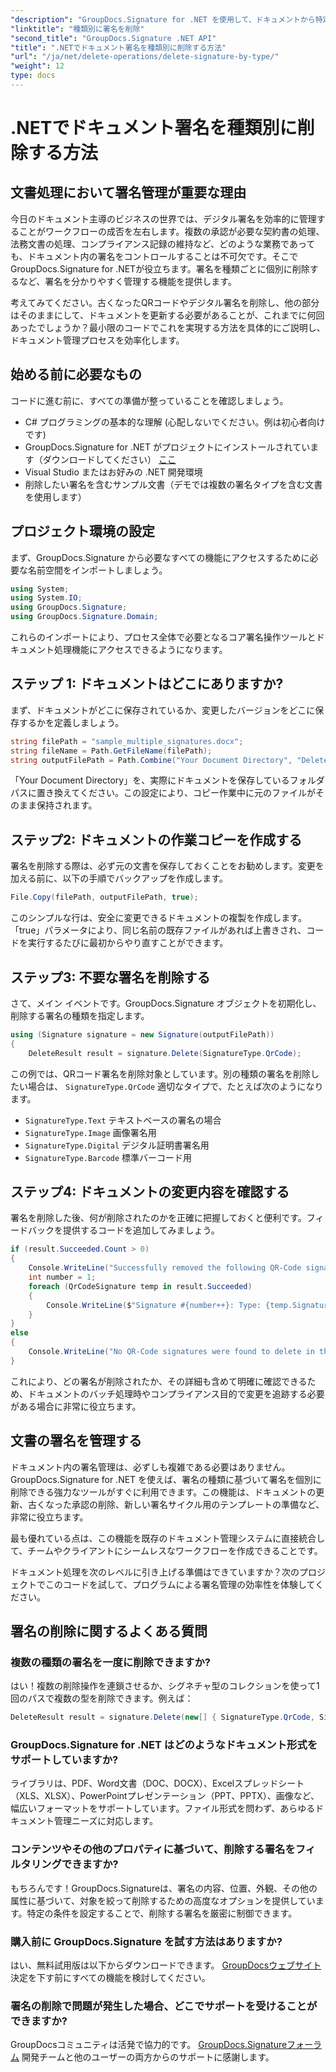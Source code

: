 ```yaml
---
"description": "GroupDocs.Signature for .NET を使用して、ドキュメントから特定の署名タイプを簡単に削除する方法を学びましょう。わずか数分で署名管理をマスターできます。"
"linktitle": "種類別に署名を削除"
"second_title": "GroupDocs.Signature .NET API"
"title": ".NETでドキュメント署名を種類別に削除する方法"
"url": "/ja/net/delete-operations/delete-signature-by-type/"
"weight": 12
type: docs
---
```

# .NETでドキュメント署名を種類別に削除する方法

## 文書処理において署名管理が重要な理由

今日のドキュメント主導のビジネスの世界では、デジタル署名を効率的に管理することがワークフローの成否を左右します。複数の承認が必要な契約書の処理、法務文書の処理、コンプライアンス記録の維持など、どのような業務であっても、ドキュメント内の署名をコントロールすることは不可欠です。そこでGroupDocs.Signature for .NETが役立ちます。署名を種類ごとに個別に削除するなど、署名を分かりやすく管理する機能を提供します。

考えてみてください。古くなったQRコードやデジタル署名を削除し、他の部分はそのままにして、ドキュメントを更新する必要があることが、これまでに何回あったでしょうか？最小限のコードでこれを実現する方法を具体的にご説明し、ドキュメント管理プロセスを効率化します。

## 始める前に必要なもの

コードに進む前に、すべての準備が整っていることを確認しましょう。

- C# プログラミングの基本的な理解 (心配しないでください。例は初心者向けです)
- GroupDocs.Signature for .NET がプロジェクトにインストールされています（ダウンロードしてください） [ここ](https://releases.groupdocs.com/signature/net/）)
- Visual Studio またはお好みの .NET 開発環境
- 削除したい署名を含むサンプル文書（デモでは複数の署名タイプを含む文書を使用します）

## プロジェクト環境の設定

まず、GroupDocs.Signature から必要なすべての機能にアクセスするために必要な名前空間をインポートしましょう。

```csharp
using System;
using System.IO;
using GroupDocs.Signature;
using GroupDocs.Signature.Domain;
```

これらのインポートにより、プロセス全体で必要となるコア署名操作ツールとドキュメント処理機能にアクセスできるようになります。

## ステップ 1: ドキュメントはどこにありますか?

まず、ドキュメントがどこに保存されているか、変更したバージョンをどこに保存するかを定義しましょう。

```csharp
string filePath = "sample_multiple_signatures.docx";
string fileName = Path.GetFileName(filePath);
string outputFilePath = Path.Combine("Your Document Directory", "DeleteBySignatureType", fileName);
```

「Your Document Directory」を、実際にドキュメントを保存しているフォルダパスに置き換えてください。この設定により、コピー作業中に元のファイルがそのまま保持されます。

## ステップ2: ドキュメントの作業コピーを作成する

署名を削除する際は、必ず元の文書を保存しておくことをお勧めします。変更を加える前に、以下の手順でバックアップを作成します。

```csharp
File.Copy(filePath, outputFilePath, true);
```

このシンプルな行は、安全に変更できるドキュメントの複製を作成します。「true」パラメータにより、同じ名前の既存ファイルがあれば上書きされ、コードを実行するたびに最初からやり直すことができます。

## ステップ3: 不要な署名を削除する

さて、メイン イベントです。GroupDocs.Signature オブジェクトを初期化し、削除する署名の種類を指定します。

```csharp
using (Signature signature = new Signature(outputFilePath))
{
    DeleteResult result = signature.Delete(SignatureType.QrCode);
```

この例では、QRコード署名を削除対象としています。別の種類の署名を削除したい場合は、 `SignatureType.QrCode` 適切なタイプで、たとえば次のようになります。
- `SignatureType.Text` テキストベースの署名の場合
- `SignatureType.Image` 画像署名用
- `SignatureType.Digital` デジタル証明書署名用
- `SignatureType.Barcode` 標準バーコード用

## ステップ4: ドキュメントの変更内容を確認する

署名を削除した後、何が削除されたのかを正確に把握しておくと便利です。フィードバックを提供するコードを追加してみましょう。

```csharp
if (result.Succeeded.Count > 0)
{
    Console.WriteLine("Successfully removed the following QR-Code signatures:");
    int number = 1;
    foreach (QrCodeSignature temp in result.Succeeded)
    {
        Console.WriteLine($"Signature #{number++}: Type: {temp.SignatureType} Id:{temp.SignatureId}, Text: {temp.Text}");
    }
}
else
{
    Console.WriteLine("No QR-Code signatures were found to delete in this document.");
}
```

これにより、どの署名が削除されたか、その詳細も含めて明確に確認できるため、ドキュメントのバッチ処理時やコンプライアンス目的で変更を追跡する必要がある場合に非常に役立ちます。

## 文書の署名を管理する

ドキュメント内の署名管理は、必ずしも複雑である必要はありません。GroupDocs.Signature for .NET を使えば、署名の種類に基づいて署名を個別に削除できる強力なツールがすぐに利用できます。この機能は、ドキュメントの更新、古くなった承認の削除、新しい署名サイクル用のテンプレートの準備など、非常に役立ちます。

最も優れている点は、この機能を既存のドキュメント管理システムに直接統合して、チームやクライアントにシームレスなワークフローを作成できることです。

ドキュメント処理を次のレベルに引き上げる準備はできていますか？次のプロジェクトでこのコードを試して、プログラムによる署名管理の効率性を体験してください。

## 署名の削除に関するよくある質問

### 複数の種類の署名を一度に削除できますか?
はい！複数の削除操作を連鎖させるか、シグネチャ型のコレクションを使って1回のパスで複数の型を削除できます。例えば：
```csharp
DeleteResult result = signature.Delete(new[] { SignatureType.QrCode, SignatureType.Barcode });
```

### GroupDocs.Signature for .NET はどのようなドキュメント形式をサポートしていますか?
ライブラリは、PDF、Word文書（DOC、DOCX）、Excelスプレッドシート（XLS、XLSX）、PowerPointプレゼンテーション（PPT、PPTX）、画像など、幅広いフォーマットをサポートしています。ファイル形式を問わず、あらゆるドキュメント管理ニーズに対応します。

### コンテンツやその他のプロパティに基づいて、削除する署名をフィルタリングできますか?
もちろんです！GroupDocs.Signatureは、署名の内容、位置、外観、その他の属性に基づいて、対象を絞って削除するための高度なオプションを提供しています。特定の条件を設定することで、削除する署名を厳密に制御できます。

### 購入前に GroupDocs.Signature を試す方法はありますか?
はい、無料試用版は以下からダウンロードできます。 [GroupDocsウェブサイト](https://releases.groupdocs.com/) 決定を下す前にすべての機能を検討してください。

### 署名の削除で問題が発生した場合、どこでサポートを受けることができますか?
GroupDocsコミュニティは活発で協力的です。 [GroupDocs.Signatureフォーラム](https://forum.groupdocs.com/c/signature/13) 開発チームと他のユーザーの両方からのサポートに感謝します。